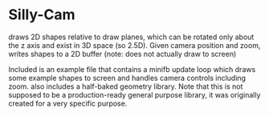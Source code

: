 # Silly-Cam
draws 2D shapes relative to draw planes, which can be rotated only about the z axis and exist in 3D space (so 2.5D). Given camera position and zoom, writes shapes to a 2D buffer (note: does not actually draw to screen)

Included is an example file that contains a minifb update loop which draws some example shapes to screen and handles camera controls including zoom.
also includes a half-baked geometry library. Note that this is not supposed to be a production-ready general purpose library, it was originally created for a very specific purpose.